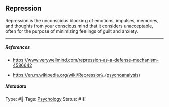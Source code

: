 ## Repression

Repression is the unconscious blocking of emotions, impulses, memories, and thoughts from your conscious mind that it considers unacceptable, often for the purpose of minimizing feelings of guilt and anxiety.

---

##### References

* https://www.verywellmind.com/repression-as-a-defense-mechanism-4586642

* https://en.m.wikipedia.org/wiki/Repression\_(psychoanalysis)

##### Metadata

Type: #🔵 
Tags: [Psychology](Psychology.md)
Status: #☀️ 
